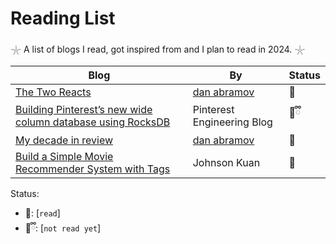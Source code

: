 # Reading List

𓇼 A list of blogs I read, got inspired from and I plan to read in 2024. 𓇼

| Blog                     | By                | Status      |
| ------------------------ | --------------------- | ----------- |
| [The Two Reacts](https://overreacted.io/the-two-reacts/)             | [dan abramov](https://twitter.com/dan_abramov)       |  🎀   |
| [Building Pinterest’s new wide column database using RocksDB](https://medium.com/pinterest-engineering/building-pinterests-new-wide-column-database-using-rocksdb-f5277ee4e3d2)              | Pinterest Engineering Blog | 🧸ྀི |
| [My decade in review](https://overreacted.io/my-decade-in-review/)          | [dan abramov](https://twitter.com/dan_abramov)      | 🎀  |
| [Build a Simple Movie Recommender System with Tags](https://medium.com/towards-data-science/how-to-build-a-simple-movie-recommender-system-with-tags-b9ab5cb3b616)          | Johnson Kuan| 🎀  |

Status: 
- 🎀: [`read`]
- 🧸ྀི: [`not read yet`]
